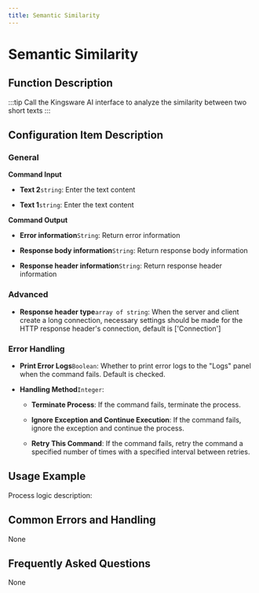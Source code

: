 ```yaml
---
title: Semantic Similarity
---
```


# Semantic Similarity

## Function Description

:::tip 
Call the Kingsware AI interface to analyze the similarity between two short texts
:::

## Configuration Item Description

### General

**Command Input**

- **Text 2**`string`: Enter the text content

- **Text 1**`string`: Enter the text content


**Command Output**

- **Error information**`String`: Return error information

- **Response body information**`String`: Return response body information

- **Response header information**`String`: Return response header information

### Advanced

- **Response header type**`array of string`: When the server and client create a long connection, necessary settings should be made for the HTTP response header's connection, default is ['Connection']


### Error Handling

- **Print Error Logs**`Boolean`: Whether to print error logs to the "Logs" panel when the command fails. Default is checked. 

- **Handling Method**`Integer`:

    - **Terminate Process**: If the command fails, terminate the process.

    - **Ignore Exception and Continue Execution**: If the command fails, ignore the exception and continue the process.

    - **Retry This Command**: If the command fails, retry the command a specified number of times with a specified interval between retries.

## Usage Example

Process logic description:

## Common Errors and Handling

None

## Frequently Asked Questions

None

